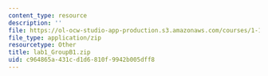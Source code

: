 ```yaml
---
content_type: resource
description: ''
file: https://ol-ocw-studio-app-production.s3.amazonaws.com/courses/1-103-civil-engineering-materials-laboratory-spring-2004/c964865a431cd1d6810f9942b005dff8_lab1_GroupB1.zip
file_type: application/zip
resourcetype: Other
title: lab1_GroupB1.zip
uid: c964865a-431c-d1d6-810f-9942b005dff8
---
```

